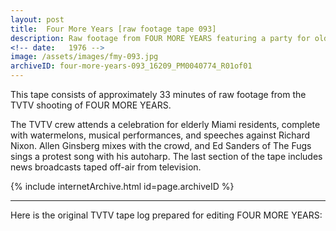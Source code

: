 ```yaml
---
layout: post
title:  Four More Years [raw footage tape 093]
description: Raw footage from FOUR MORE YEARS featuring a party for old and young Miamians, Allen Ginsberg, Ed Sanders of the Fugs
<!-- date:   1976 -->
image: /assets/images/fmy-093.jpg
archiveID: four-more-years-093_16209_PM0040774_R01of01
---
```


This tape consists of approximately 33 minutes of raw footage from the TVTV shooting of FOUR MORE YEARS.

The TVTV crew attends a celebration for elderly Miami residents, complete with watermelons, musical performances, and speeches against Richard Nixon. Allen Ginsberg mixes with the crowd, and Ed Sanders of The Fugs sings a protest song with his autoharp. The last section of the tape includes news broadcasts taped off-air from television.

<div class="iframe-container">
  {% include internetArchive.html id=page.archiveID %}
</div>

---

<div class="container">
  <div class="row">
    <div class="col">
      <p>Here is the original TVTV tape log prepared for editing FOUR MORE YEARS:</p>
    </div>
  </div>
  <div class="row">
    <div class="col text-center pdf-holder">
      <object data="{{ site.baseurl }}/assets/pdfs/fmy-093-log.pdf" type='application/pdf'></object>
    </div>
  </div>

</div>
